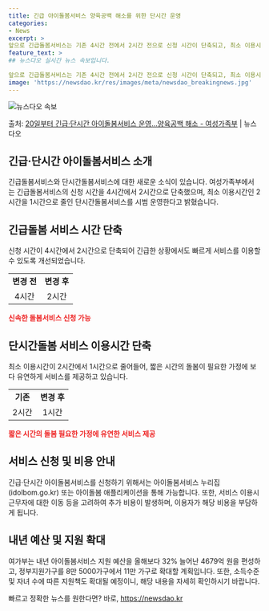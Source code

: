 ```yaml
---
title: 긴급 아이돌봄서비스 양육공백 해소를 위한 단시간 운영
categories:
- News
excerpt: >
앞으로 긴급돌봄서비스는 기존 4시간 전에서 2시간 전으로 신청 시간이 단축되고, 최소 이용시간이 기존 2시간…
feature_text: >
## 뉴스다오 실시간 뉴스 속보입니다.

앞으로 긴급돌봄서비스는 기존 4시간 전에서 2시간 전으로 신청 시간이 단축되고, 최소 이용시간이 기존 2시간…
image: 'https://newsdao.kr/res/images/meta/newsdao_breakingnews.jpg'
---
```


![뉴스다오 속보](https://newsdao.kr/res/images/meta/newsdao_breakingnews.jpg)

<p>출처: <a href="https://newsdao.kr/2844" rel="dofollow">20일부터 긴급·단시간 아이돌봄서비스 운영…양육공백 해소 - 여성가족부</a> | 뉴스다오</p>

<h2>긴급·단시간 아이돌봄서비스 소개</h2>

<p data-ke-size="size16">긴급돌봄서비스와 단시간돌봄서비스에 대한 새로운 소식이 있습니다. 여성가족부에서는 긴급돌봄서비스의 신청 시간을 4시간에서 2시간으로 단축했으며, 최소 이용시간인 2시간을 1시간으로 줄인 단시간돌봄서비스를 시범 운영한다고 밝혔습니다.</p>

<h2 data-ke-size="size26">긴급돌봄 서비스 시간 단축</h2>
<p data-ke-size="size16">신청 시간이 4시간에서 2시간으로 단축되어 긴급한 상황에서도 빠르게 서비스를 이용할 수 있도록 개선되었습니다.</p>
<table>
    <tr>
        <td style="text-align: center; height: 17px;"><b>변경 전</b></td>
        <td style="text-align: center; height: 17px;"><b>변경 후</b></td>
    </tr>
    <tr>
        <td style="text-align: center; height: 17px;">4시간</td>
        <td style="text-align: center; height: 17px;">2시간</td>
    </tr>
</table>

<b><span style="color: #ee2323;">신속한 돌봄서비스 신청 가능</span></b>

<h2 data-ke-size="size26">단시간돌봄 서비스 이용시간 단축</h2>
<p data-ke-size="size16">최소 이용시간이 2시간에서 1시간으로 줄어들어, 짧은 시간의 돌봄이 필요한 가정에 보다 유연하게 서비스를 제공하고 있습니다.</p>

<table>
    <tr>
        <td style="text-align: center; height: 17px;"><b>기존</b></td>
        <td style="text-align: center; height: 17px;"><b>변경 후</b></td>
    </tr>
    <tr>
        <td style="text-align: center; height: 17px;">2시간</td>
        <td style="text-align: center; height: 17px;">1시간</td>
    </tr>
</table>

<b><span style="color: #ee2323;">짧은 시간의 돌봄 필요한 가정에 유연한 서비스 제공</span></b>

<h2 data-ke-size="size26">서비스 신청 및 비용 안내</h2>
<p data-ke-size="size16">긴급·단시간 아이돌봄서비스를 신청하기 위해서는 아이돌봄서비스 누리집(idolbom.go.kr) 또는 아이돌봄 애플리케이션을 통해 가능합니다. 또한, 서비스 이용시 근무자에 대한 이동 등을 고려하여 추가 비용이 발생하며, 이용자가 해당 비용을 부담하게 됩니다.</p>

<h2 data-ke-size="size26">내년 예산 및 지원 확대</h2>
<p data-ke-size="size16">여가부는 내년 아이돌봄서비스 지원 예산을 올해보다 32% 늘어난 4679억 원을 편성하고, 정부지원가구를 8만 5000가구에서 11만 가구로 확대할 계획입니다. 또한, 소득수준 및 자녀 수에 따른 지원책도 확대될 예정이니, 해당 내용을 자세히 확인하시기 바랍니다.</p>

<p data-ke-size="size16"></p> 

빠르고 정확한 뉴스를 원한다면? 바로, <a href="https://newsdao.kr" rel="dofollow">https://newsdao.kr</a>


    
